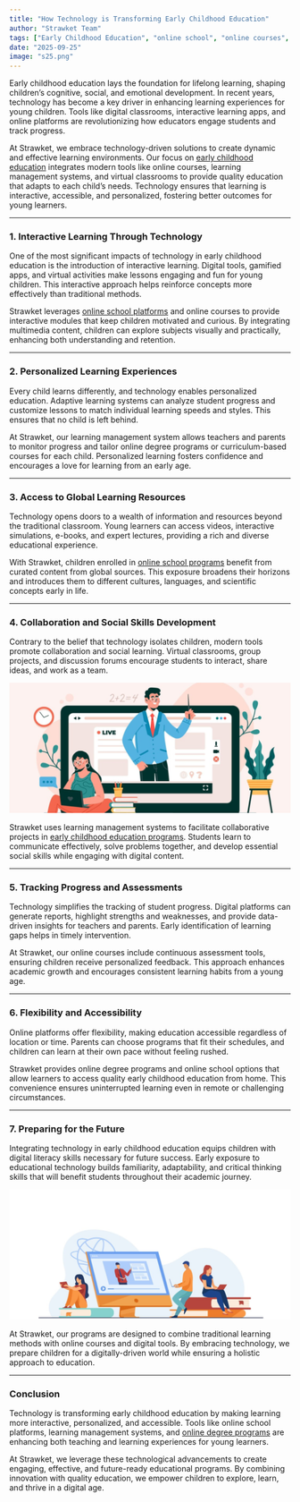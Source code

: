 ```yaml
---
title: "How Technology is Transforming Early Childhood Education"
author: "Strawket Team"
tags: ["Early Childhood Education", "online school", "online courses", "online degree programs", "learning management system"]
date: "2025-09-25"
image: "s25.png"
---
```



Early childhood education lays the foundation for lifelong learning, shaping children’s cognitive, social, and emotional development. In recent years, technology has become a key driver in enhancing learning experiences for young children. Tools like digital classrooms, interactive learning apps, and online platforms are revolutionizing how educators engage students and track progress.

At Strawket, we embrace technology-driven solutions to create dynamic and effective learning environments. Our focus on [early childhood education](https://strawket.com/academies) integrates modern tools like online courses, learning management systems, and virtual classrooms to provide quality education that adapts to each child’s needs. Technology ensures that learning is interactive, accessible, and personalized, fostering better outcomes for young learners.

---

### 1. Interactive Learning Through Technology

One of the most significant impacts of technology in early childhood education is the introduction of interactive learning. Digital tools, gamified apps, and virtual activities make lessons engaging and fun for young children. This interactive approach helps reinforce concepts more effectively than traditional methods.

Strawket leverages [online school platforms](https://strawket.com/academies) and online courses to provide interactive modules that keep children motivated and curious. By integrating multimedia content, children can explore subjects visually and practically, enhancing both understanding and retention.

---

### 2. Personalized Learning Experiences

Every child learns differently, and technology enables personalized education. Adaptive learning systems can analyze student progress and customize lessons to match individual learning speeds and styles. This ensures that no child is left behind.

At Strawket, our learning management system allows teachers and parents to monitor progress and tailor online degree programs or curriculum-based courses for each child. Personalized learning fosters confidence and encourages a love for learning from an early age.

---

### 3. Access to Global Learning Resources

Technology opens doors to a wealth of information and resources beyond the traditional classroom. Young learners can access videos, interactive simulations, e-books, and expert lectures, providing a rich and diverse educational experience.

With Strawket, children enrolled in [online school programs](https://strawket.com/academies) benefit from curated content from global sources. This exposure broadens their horizons and introduces them to different cultures, languages, and scientific concepts early in life.

---

### 4. Collaboration and Social Skills Development

Contrary to the belief that technology isolates children, modern tools promote collaboration and social learning. Virtual classrooms, group projects, and discussion forums encourage students to interact, share ideas, and work as a team.

![Description](https://raw.githubusercontent.com/premierchessacademy/strawket-content/main/images/s26.png)


Strawket uses learning management systems to facilitate collaborative projects in [early childhood education programs](https://strawket.com/academies). Students learn to communicate effectively, solve problems together, and develop essential social skills while engaging with digital content.

---

### 5. Tracking Progress and Assessments

Technology simplifies the tracking of student progress. Digital platforms can generate reports, highlight strengths and weaknesses, and provide data-driven insights for teachers and parents. Early identification of learning gaps helps in timely intervention.

At Strawket, our online courses include continuous assessment tools, ensuring children receive personalized feedback. This approach enhances academic growth and encourages consistent learning habits from a young age.

---

### 6. Flexibility and Accessibility

Online platforms offer flexibility, making education accessible regardless of location or time. Parents can choose programs that fit their schedules, and children can learn at their own pace without feeling rushed.

Strawket provides online degree programs and online school options that allow learners to access quality early childhood education from home. This convenience ensures uninterrupted learning even in remote or challenging circumstances.

---

### 7. Preparing for the Future

Integrating technology in early childhood education equips children with digital literacy skills necessary for future success. Early exposure to educational technology builds familiarity, adaptability, and critical thinking skills that will benefit students throughout their academic journey.

![Description](https://raw.githubusercontent.com/premierchessacademy/strawket-content/main/images/s27.png)


At Strawket, our programs are designed to combine traditional learning methods with online courses and digital tools. By embracing technology, we prepare children for a digitally-driven world while ensuring a holistic approach to education.

---

### Conclusion

Technology is transforming early childhood education by making learning more interactive, personalized, and accessible. Tools like online school platforms, learning management systems, and [online degree programs](https://strawket.com/academies) are enhancing both teaching and learning experiences for young learners.

At Strawket, we leverage these technological advancements to create engaging, effective, and future-ready educational programs. By combining innovation with quality education, we empower children to explore, learn, and thrive in a digital age.

